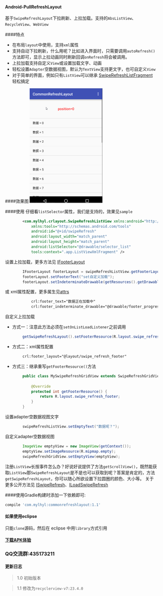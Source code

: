 #### Android-PullRefreshLayout
基于`SwipeRefreshLayout`下拉刷新、上拉加载。支持的`AbsListView`、`RecycleView`、`WebView`

####特点
 * 在布局`layout`中使用，支持`xml`属性
 * 支持自动下拉刷新，什么用呢？比如进入界面时，只需要调用`autoRefresh()`方法即可，显示上拉动画同时刷新回调`onRefresh`将会被调用。
 * 上拉加载支持自定义`View`或设置加载文字、动画
 * 轻松设置`Adapter`空数据视图，默认为`TextView`支持更文字，也可自定义`View`
 * 对于简单的界面，例如只有`ListView`可以继承 [SwipeRefreshListFragment](commonrefreshlayout/src/main/java/com/mylhyl/crlayout/app/SwipeRefreshListFragment.java)
   轻松搞定

####效果图
<img src="preview/gif.gif" width="240px"/>

####使用
  仔细看`listSelector`属性，我们是支持的，效果见`sample`
```xml
        <com.mylhyl.crlayout.SwipeRefreshListView xmlns:android="http://schemas.android.com/apk/res/android"
            xmlns:tools="http://schemas.android.com/tools"
            android:id="@+id/swipeRefresh"
            android:layout_width="match_parent"
            android:layout_height="match_parent"
            android:listSelector="@drawable/selector_list"
            tools:context=".app.ListViewXmlFragment" />
```
 设置上拉加载，更多方法见 [IFooterLayout](commonrefreshlayout/src/main/java/com/mylhyl/crlayout/IFooterLayout.java)
```java
        IFooterLayout footerLayout = swipeRefreshListView.getFooterLayout();
        footerLayout.setFooterText("set自定义加载");
        footerLayout.setIndeterminateDrawable(getResources().getDrawable(R.drawable.footer_progressbar));
```
或 xml属性配置，更多属生见[attrs](commonrefreshlayout/src/main/res/values/attrs.xml)
```xml
            crl:footer_text="数据正在加载中"
            crl:footer_indeterminate_drawable="@drawable/footer_progressbar"
```

 自定义上拉加载
 
 * 方式一：注意此方法必须在`setOnListLoadListener`之前调用
 
```java
        getSwipeRefreshLayout().setFooterResource(R.layout.swipe_refresh_footer);
```
 * 方式二：xml属性配置
 
```xml
        crl:footer_layout="@layout/swipe_refresh_footer"
```
 * 方式三：继承重写`getFooterResource()`方法
 
```java
        public class MySwipeRefreshGridView extends SwipeRefreshGridView {
        
            @Override
            protected int getFooterResource() {
                return R.layout.swipe_refresh_footer;
            }
        }
```
设置adapter空数据视图文字
```java
        swipeRefreshListView.setEmptyText("数据呢？");
```
 自定义adapter空数据视图
```java
        ImageView emptyView = new ImageView(getContext());
        emptyView.setImageResource(R.mipmap.empty);
        swipeRefreshGridView.setEmptyView(emptyView);
```
注册`ListView`长按事件怎么办？好说好说提供了方法`getScrollView()`，既然能获取`ListView`那`SwipeRefreshLayout`是不是也可以获取到呢？答案是肯定的，方法`getSwipeRefreshLayout`，你可以随心所欲设置下拉圆圈的颜色、大小等。
关于更多公开方法见 [ISwipeRefresh](commonrefreshlayout/src/main/java/com/mylhyl/crlayout/ISwipeRefresh.java)、[ILoadSwipeRefresh](commonrefreshlayout/src/main/java/com/mylhyl/crlayout/ILoadSwipeRefresh.java)

####使用Gradle构建时添加一下依赖即可:
```javascript
compile 'com.mylhyl:commonrefreshlayout:1.1'
```
#### 如果使用eclipse
只能`clone`源码，然后在 eclipse 中用`library`方式引用
     
#### [下载APK体验](preview/sample-debug.apk)

### QQ交流群:435173211

#### 更新日志
> 1.0 初始版本

> 1.1 修改为`recyclerview-v7:23.4.0`

